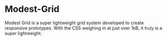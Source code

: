 Modest-Grid
===========

Modest Grid is a super lightweight grid system developed to create responsive prototypes. With the CSS weighing in at just over 1kB, it truly is a super lightweight.
